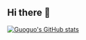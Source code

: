 ## Hi there 👋

<!--
**woshixiaoguo/woshixiaoguo** is a ✨ _special_ ✨ repository because its `README.md` (this file) appears on your GitHub profile.

Here are some ideas to get you started:

- 🔭 I’m currently working on ...
- 🌱 I’m currently learning ...
- 👯 I’m looking to collaborate on ...
- 🤔 I’m looking for help with ...
- 💬 Ask me about ...
- 📫 How to reach me: ...
- 😄 Pronouns: ...
- ⚡ Fun fact: ...
-->
[![Guoguo's GitHub stats](https://github-readme-stats.vercel.app/api?username=woshixiaoguo)](https://github.com/woshixiaoguo/github-readme-stats)
